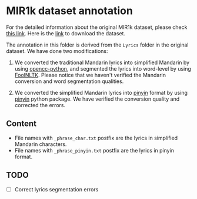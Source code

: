 # MIR1k dataset annotation

For the detailed information about the original MIR1k dataset, 
please check [this link](https://sites.google.com/site/unvoicedsoundseparation/mir-1k).
Here is the [link](http://mirlab.org/dataset/public/MIR-1K.rar) to download the dataset.

The annotation in this folder is derived from the `Lyrics` folder in the original dataset. We have done two
modifications:
1) We converted the traditional Mandarin lyrics into simplified Mandarin by using 
[opencc-python](https://github.com/yichen0831/opencc-python), and segmented the lyrics into word-level by using
[FoolNLTK](https://github.com/rockyzhengwu/FoolNLTK). 
Please notice that we haven't verified the Mandarin conversion and word segmentation qualities.

2) We converted the simplified Mandarin lyrics into [pinyin](https://en.wikipedia.org/wiki/Pinyin) format by using
[pinyin](https://pypi.org/project/pinyin/) python package. We have verified the conversion quality and corrected the errors.

## Content
* File names with `_phrase_char.txt` postfix are the lyrics in simplified Mandarin characters.
* File names with `_phrase_pinyin.txt` postfix are the lyrics in pinyin format.

## TODO
- [ ] Correct lyrics segmentation errors
